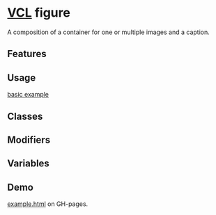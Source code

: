 # [VCL](https://github.com/vcl/vcl/doc) figure

A composition of a container for one or multiple images and a caption.

## Features

## Usage

[basic example](/demo/example.html)

## Classes

## Modifiers

## Variables

## Demo

[example.html](/demo/example.html) on GH-pages.
